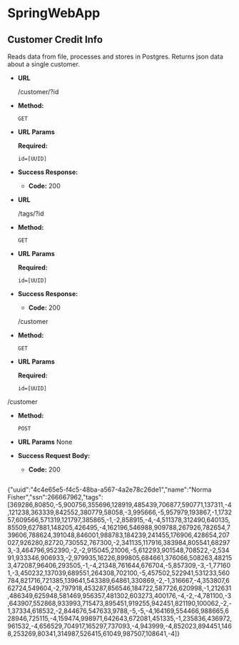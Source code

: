 # SpringWebApp
**Customer Credit Info**
----
  Reads data from file, processes and stores in Postgres.
  Returns json data about a single customer.

* **URL**

  /customer/?id

* **Method:**

  `GET`
  
*  **URL Params**

   **Required:**
 
   `id=[UUID]`

* **Success Response:**

  * **Code:** 200 <br />
  
* **URL**

  /tags/?id

* **Method:**

  `GET`
  
*  **URL Params**

   **Required:**
 
   `id=[UUID]`

* **Success Response:**

  * **Code:** 200 <br />

  /customer

* **Method:**

  `GET`
  
*  **URL Params**

   **Required:**
 
   `id=[UUID]`

  /customer

* **Method:**

  `POST`
  
*  **URL Params**
  None

* **Success Request Body:**

  * **Code:** 200 <br />
    
  ```json
{"uuid":"4c4e65e5-f4c5-48ba-a567-4a2e78c26de1","name":"Norma Fisher","ssn":266667962,"tags":[369286,80850,-5,900756,355696,128919,485439,706877,590771,137311,-4,121238,363339,842552,380779,58058,-3,995666,-5,957979,193867,-1,173257,609566,571319,121797,385865,-1,-2,858915,-4,-4,511378,312490,640135,85509,627881,148205,426495,-4,162196,546988,909788,267926,782654,739606,788624,391048,846001,988783,184239,241455,176906,428654,207027,926280,82720,730552,767300,-2,341135,117916,383984,805541,682973,-3,464796,952390,-2,-2,915045,21006,-5,612293,901548,708522,-2,53491,933346,906933,-2,979935,16226,899805,684661,376066,508263,482153,472087,96406,293505,-1,-4,21348,761644,676704,-5,857309,-3,-1,771601,-3,450232,137039,689551,264308,702100,-5,457502,522941,531233,560784,821716,721385,139641,543389,64861,330869,-2,-1,316667,-4,353807,662724,549604,-2,797918,453287,856546,184722,587726,620998,-1,212631,486349,625948,581469,956357,481302,603273,400176,-4,-2,-4,781100,-3,643907,552868,933993,715473,895451,919255,942451,821190,100062,-2,-1,37334,618532,-2,844676,547633,9788,-5,-5,-4,164169,554466,988665,628946,725115,-4,159474,998971,642643,672081,451335,-1,235836,436972,961532,-4,656529,704917,165297,737093,-4,943999,-4,852023,894451,1468,253269,80341,314987,526415,61049,987507,108641,-4]}
```
